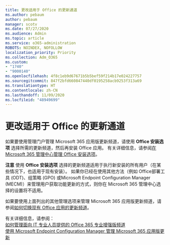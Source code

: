```yaml
---
title: 更改适用于 Office 的更新通道
ms.author: pebaum
author: pebaum
manager: scotv
ms.date: 07/27/2020
ms.audience: Admin
ms.topic: article
ms.service: o365-administration
ROBOTS: NOINDEX, NOFOLLOW
localization_priority: Priority
ms.collection: Adm_O365
ms.custom:
- "1740"
- "9000140"
ms.openlocfilehash: 4f8c1eb9d67671b5b5bef59f214b17e024227757
ms.sourcegitcommit: 847f2bfd660847440df0195258acb9253f313a69
ms.translationtype: HT
ms.contentlocale: zh-CN
ms.lasthandoff: 11/09/2020
ms.locfileid: "48949699"
---
```

# <a name="change-update-channels-for-office-apps"></a>更改适用于 Office 的更新通道

如果要使用管理门户管理 Microsoft 365 应用版更新频道，请使用 **Office 安装选项** 选择所需的更新频道，然后再安装 Office 应用。 有关详细信息，请参阅[在 Microsoft 365 管理中心管理 Office 安装选项](https://docs.microsoft.com/deployoffice/manage-software-download-settings-office-365)。

**注意** 使用 **Office 安装选项** 选择的更新频道适用于执行新安装的所有用户（在某些情况下，也适用于现有安装）。 如果你已经在使用其他方法（例如 Office部署工具 (ODT)、组策略 (GPO) 或Microsoft Endpoint Configuration Manager (MECM)）来管理用户获取功能更新的方式，则你在 Microsoft 365 管理中心选择的设置将不适用。

如果要使用上面列出的其他管理选项来管理 Microsoft 365 应用版更新频道，请参阅[如何切换现有 Office 应用的更新频道](https://support.microsoft.com/help/3185078/how-to-switch-from-semi-annual-channel-to-monthly-channel)。

有关详细信息，请参阅：  
[如何管理面向 IT 专业人员提供的 Office 365 专业增强版频道](https://techcommunity.microsoft.com/t5/office-365-blog/how-to-manage-office-365-proplus-channels-for-it-pros/ba-p/795813)  
[使用 Microsoft Endpoint Configuration Manager 管理 Microsoft 365 应用版更新](https://docs.microsoft.com/deployoffice/manage-microsoft-365-apps-updates-configuration-manager)